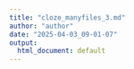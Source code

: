 ```yaml
---
title: "cloze_manyfiles_3.md"
author: "author"
date: "2025-04-03_09-01-07"
output:
  html_document: default
---
```

